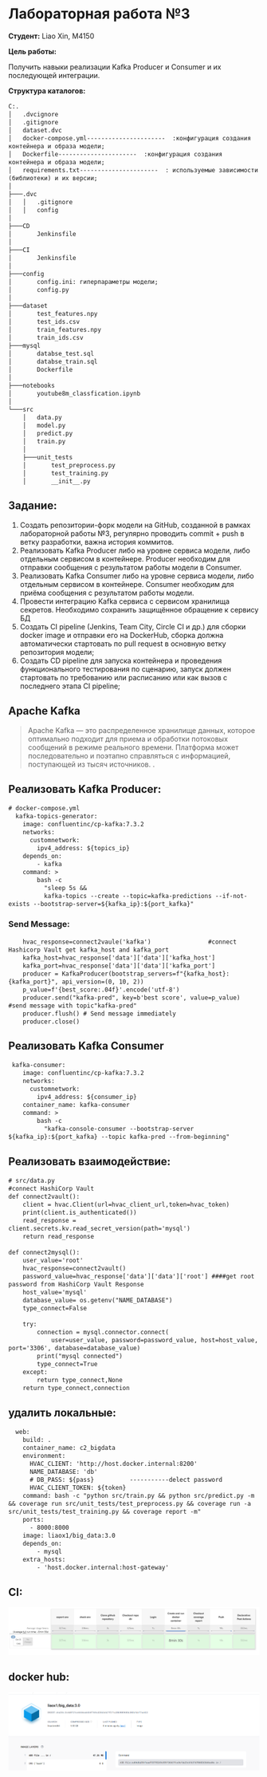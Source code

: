 # Лабораторная работа  №3
**Студент:** Liao Xin, M4150

**Цель работы:**

Получить навыки реализации Kafka Producer и Consumer и их последующей интеграции.


**Структура каталогов:**
```
C:.
│   .dvcignore
│   .gitignore
│   dataset.dvc
│   docker-compose.yml----------------------  :конфигурация создания контейнера и образа модели;
│   Dockerfile----------------------  :конфигурация создания контейнера и образа модели;
│   requirements.txt----------------------  : используемые зависимости (библиотеки) и их версии;
│
├───.dvc
│   │   .gitignore
│   │   config
│
├───CD
│       Jenkinsfile
│
├───CI
│       Jenkinsfile
│
├───config
│       config.ini: гиперпараметры модели;
│       config.py
│
├───dataset
│       test_features.npy
│       test_ids.csv
│       train_features.npy
│       train_ids.csv
├───mysql
│       databse_test.sql
│       databse_train.sql
│       Dockerfile
│
├───notebooks
│       youtube8m_classfication.ipynb
│
└───src
    │   data.py
    │   model.py
    │   predict.py
    │   train.py
    │
    ├───unit_tests
    │       test_preprocess.py
    │       test_training.py
    │       __init__.py

```

## Задание:

1. Создать репозитории-форк модели на GitHub, созданной в рамках лабораторной работы №3, регулярно проводить commit + push в ветку разработки, важна история коммитов.
2.  Реализовать Kafka Producer либо на уровне сервиса модели, либо отдельным сервисом в контейнере. Producer необходим для отправки 
сообщения с результатом работы модели в Consumer.
3.  Реализовать Kafka Consumer либо на уровне сервиса модели, либо отдельным сервисом в контейнере. Consumer необходим для приёма сообщения с результатом работы модели.
4. Провести интеграцию Kafka сервиса с сервисом хранилища секретов. Необходимо сохранить защищённое обращение к сервису БД
4. Создать CI pipeline (Jenkins, Team City, Circle CI и др.) для сборки docker image и отправки его на DockerHub,   сборка должна автоматически стартовать по pull request в основную ветку репозитория модели;
5. Создать CD pipeline для запуска контейнера и проведения функционального тестирования по сценарию, запуск должен стартовать по требованию или расписанию или как вызов с последнего этапа CI pipeline;

## Apache Kafka
 
>Apache Kafka — это распределенное хранилище данных, которое оптимально подходит для приема и обработки потоковых сообщений в режиме реального времени. Платформа может последовательно и поэтапно справляться с информацией, поступающей из тысяч источников. .

## Реализовать Kafka Producer:

```
# docker-compose.yml
  kafka-topics-generator:
    image: confluentinc/cp-kafka:7.3.2
    networks:
      customnetwork:
        ipv4_address: ${topics_ip}
    depends_on:
        - kafka
    command: >
        bash -c
          "sleep 5s &&
          kafka-topics --create --topic=kafka-predictions --if-not-exists --bootstrap-server=${kafka_ip}:${port_kafka}"
```
### Send Message:
```
    hvac_response=connect2vaule('kafka')                #connect Hashicorp Vault get kafka_host and kafka_port
    kafka_host=hvac_response['data']['data']['kafka_host']
    kafka_port=hvac_response['data']['data']['kafka_port']
    producer = KafkaProducer(bootstrap_servers=f"{kafka_host}:{kafka_port}", api_version=(0, 10, 2))
    p_value=f'{best_score:.04f}'.encode('utf-8')
    producer.send("kafka-pred", key=b'best score', value=p_value) #send message with topic"kafka-pred"
    producer.flush() # Send message immediately
    producer.close()
```

## Реализовать Kafka Consumer
```
 kafka-consumer:
    image: confluentinc/cp-kafka:7.3.2
    networks:
      customnetwork:
        ipv4_address: ${consumer_ip}
    container_name: kafka-consumer
    command: >
        bash -c
          "kafka-console-consumer --bootstrap-server ${kafka_ip}:${port_kafka} --topic kafka-pred --from-beginning"
```



## Реализовать взаимодействие: 
```
# src/data.py
#connect HashiCorp Vault
def connect2vault():
    client = hvac.Client(url=hvac_client_url,token=hvac_token)
    print(client.is_authenticated())
    read_response = client.secrets.kv.read_secret_version(path='mysql')
    return read_response

def connect2mysql():
    user_value='root'
    hvac_response=connect2vault()
    password_value=hvac_response['data']['data']['root'] ####get root password from HashiCorp Vault Response
    host_value='mysql'
    database_value= os.getenv("NAME_DATABASE")
    type_connect=False

    try:
        connection = mysql.connector.connect(
            user=user_value, password=password_value, host=host_value, port='3306', database=database_value)
        print("mysql connected")
        type_connect=True
    except:
        return type_connect,None
    return type_connect,connection

```
   
## удалить локальные:
```
  web:
    build: .
    container_name: c2_bigdata
    environment:
      HVAC_CLIENT: 'http://host.docker.internal:8200'
      NAME_DATABASE: 'db'
      # DB_PASS: ${pass}          -----------delect password
      HVAC_CLIENT_TOKEN: ${token}
    command: bash -c "python src/train.py && python src/predict.py -m && coverage run src/unit_tests/test_preprocess.py && coverage run -a src/unit_tests/test_training.py && coverage report -m"
    ports:
      - 8000:8000
    image: liaox1/big_data:3.0
    depends_on:
        - mysql
    extra_hosts:
        - 'host.docker.internal:host-gateway'
```


## CI:
![CI](https://github.com/liaoxin-a/big_data_lab4/blob/main/imgs/CI.PNG)


## docker hub:
![hub](https://github.com/liaoxin-a/big_data_lab3/blob/main/imgs/docker%20hub.PNG)

